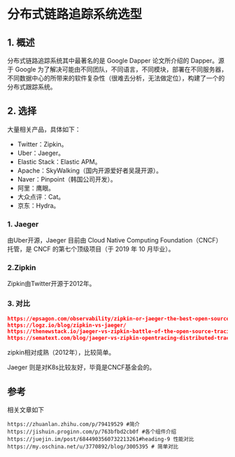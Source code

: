 # 分布式链路追踪系统选型

## 1. 概述

分布式链路追踪系统其中最著名的是 Google Dapper 论文所介绍的 Dapper。源于 Google 为了解决可能由不同团队，不同语言，不同模块，部署在不同服务器，不同数据中心的所带来的软件复杂性（很难去分析，无法做定位），构建了一个的分布式跟踪系统。

## 2. 选择

大量相关产品，具体如下：

- Twitter：Zipkin。
- Uber：Jaeger。
- Elastic Stack：Elastic APM。
- Apache：SkyWalking（国内开源爱好者吴晟开源）。
- Naver：Pinpoint（韩国公司开发）。
- 阿里：鹰眼。
- 大众点评：Cat。
- 京东：Hydra。





### 1. Jaeger

由Uber开源，Jaeger 目前由 Cloud Native Computing Foundation（CNCF）托管，是 CNCF 的第七个顶级项目（于 2019 年 10 月毕业）。



### 2.Zipkin

Zipkin由Twitter开源于2012年。

### 3. 对比

```json
https://epsagon.com/observability/zipkin-or-jaeger-the-best-open-source-tools-for-distributed-tracing/
https://logz.io/blog/zipkin-vs-jaeger/
https://thenewstack.io/jaeger-vs-zipkin-battle-of-the-open-source-tracing-tools/
https://sematext.com/blog/jaeger-vs-zipkin-opentracing-distributed-tracers/
```

zipkin相对成熟（2012年），比较简单。

Jaeger 则是对K8s比较友好，毕竟是CNCF基金会的。



## 参考

相关文章如下

```shell
https://zhuanlan.zhihu.com/p/79419529 #简介
https://jishuin.proginn.com/p/763bfbd2cb0f #各个组件介绍
https://juejin.im/post/6844903560732213261#heading-9 性能对比
https://my.oschina.net/u/3770892/blog/3005395 # 简单对比

```

